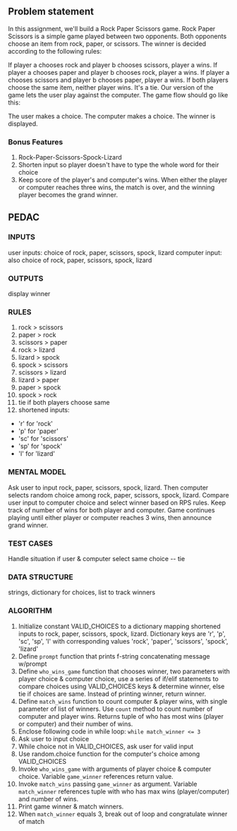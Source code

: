 ## Problem statement

In this assignment, we'll build a Rock Paper Scissors game. Rock Paper Scissors is a simple game played between two opponents. Both opponents choose an item from rock, paper, or scissors. The winner is decided according to the following rules:

If player a chooses rock and player b chooses scissors, player a wins.
If player a chooses paper and player b chooses rock, player a wins.
If player a chooses scissors and player b chooses paper, player a wins.
If both players choose the same item, neither player wins. It's a tie.
Our version of the game lets the user play against the computer. The game flow should go like this:

The user makes a choice.
The computer makes a choice.
The winner is displayed.

### Bonus Features
1. Rock-Paper-Scissors-Spock-Lizard
2. Shorten input so player doesn't have to type the whole word for their choice
3. Keep score of the player's and computer's wins. When either the player or computer reaches three wins, the match is over, and the winning player becomes the grand winner.

## PEDAC

### INPUTS
user inputs: choice of rock, paper, scissors, spock, lizard
computer input: also choice of rock, paper, scissors, spock, lizard

### OUTPUTS

display winner

### RULES

1. rock > scissors
2. paper > rock
3. scissors > paper
4. rock > lizard
5. lizard > spock
6. spock > scissors
7. scissors > lizard
8. lizard > paper
9. paper > spock
10. spock > rock
11. tie if both players choose same
12. shortened inputs:
* 'r' for 'rock'
* 'p' for 'paper'
* 'sc' for 'scissors'
* 'sp' for 'spock'
* 'l' for 'lizard'

### MENTAL MODEL
Ask user to input rock, paper, scissors, spock, lizard. Then computer selects random choice among rock, paper, scissors, spock, lizard. Compare user input to computer choice and select winner based on RPS rules. Keep track of number of wins for both player and computer. Game continues playing until either player or computer reaches 3 wins, then announce grand winner.  

### TEST CASES 

Handle situation if user & computer select same choice -- tie

### DATA STRUCTURE

strings, dictionary for choices, list to track winners

### ALGORITHM
1. Initialize constant VALID_CHOICES to a dictionary mapping shortened inputs to rock, paper, scissors, spock, lizard. Dictionary keys are 'r', 'p', 'sc', 'sp', 'l' with corresponding values 'rock', 'paper', 'scissors', 'spock', 'lizard'
2. Define `prompt` function that prints f-string concatenating message w/prompt
3. Define `who_wins_game` function that chooses winner, two parameters with player choice & computer choice, 
use a series of if/elif statements to compare choices using VALID_CHOICES keys & determine winner, 
else tie if choices are same. Instead of printing winner, return winner. 
4. Define `match_wins` function to count computer & player wins, with single parameter of list of winners. Use `count` method to count number of computer and player wins. Returns tuple of who has most wins (player or computer) and their number of wins.
5. Enclose following code in while loop: `while match_winner <= 3` 
5. Ask user to input choice
6. While choice not in VALID_CHOICES, ask user for valid input
7. Use random.choice function for the computer's choice among VALID_CHOICES
8. Invoke `who_wins_game` with arguments of player choice & computer choice. Variable `game_winner` references  return value.
9. Invoke `match_wins` passing `game_winner` as argument. Variable `match_winner` references tuple with who has max wins (player/computer) and number of wins.
10. Print game winner & match winners.
11. When `match_winner` equals 3, break out of loop and congratulate winner of match

